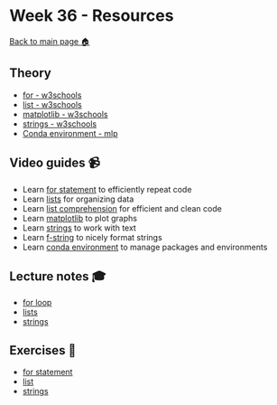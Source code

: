 # Week 36 - Resources

[Back to main page :house:](https://github.com/aleylani/Python/)


## Theory
- [for - w3schools][w3for]
- [list - w3schools][w3list]
- [matplotlib - w3schools][w3matplot]
- [strings - w3schools][w3str]
- [Conda environment - mlp][conda_environment]

[w3str]: https://www.w3schools.com/python/python_strings.asp
[w3matplot]: https://www.w3schools.com/python/matplotlib_intro.asp
[w3list]: https://www.w3schools.com/python/python_lists.asp
[w3for]: https://www.w3schools.com/python/python_for_loops.asp
[conda_environment]: https://www.machinelearningplus.com/deployment/conda-create-environment-and-everything-you-need-to-know-to-manage-conda-virtual-environment/

## Video guides :video_camera:
- Learn [for statement][for_video] to efficiently repeat code
- Learn [lists][lists_video] for organizing data
- Learn [list comprehension][list_comp_vid] for efficient and clean code
- Learn [matplotlib][matplot_video] to plot graphs
- Learn [strings][string_vid] to work with text
- Learn [f-string][f_string_vid] to nicely format strings
- Learn [conda environment][conda_video] to manage packages and environments

[string_vid]: https://www.youtube.com/watch?v=k9TUPpGqYTo
[f_string_vid]: https://www.youtube.com/watch?v=nghuHvKLhJA
[matplot_video]: https://www.youtube.com/watch?v=nzKy9GY12yo
[for_video]: https://www.youtube.com/watch?v=OnDr4J2UXSA
[conda_video]: https://www.youtube.com/watch?v=gx403uIwHsc&t
[lists_video]: https://www.youtube.com/watch?v=ohCDWZgNIU0&list=PLi01XoE8jYohWFPpC17Z-wWhPOSuh8Er-&index=14
[list_comp_vid]: https://www.youtube.com/watch?v=AhSvKGTh28Q&list=PLi01XoE8jYohWFPpC17Z-wWhPOSuh8Er-&index=22

## Lecture notes :mortar_board:
- [for loop](https://github.com/aleylani/Python/blob/main/lectures/L3-for-statement.ipynb)
- [lists](https://github.com/aleylani/Python/blob/main/lectures/L4-lists.ipynb)
- [strings](https://github.com/aleylani/Python/blob/main/lectures/lectures/L5-strings.ipynb)


## Exercises :running:
- [for statement][exercise_for]
- [list][exercise_list]
- [strings][str_exercise]


[str_exercise]: https://github.com/aleylani/Python/blob/main/exercises/05_strings_exercise.ipynb
[exercise_for]: https://github.com/aleylani/Python/blob/main/exercises/03_for_statement_exercise.ipynb
[exercise_list]: https://github.com/aleylani/Python/blob/main/exercises/04_list_exercise.ipynb